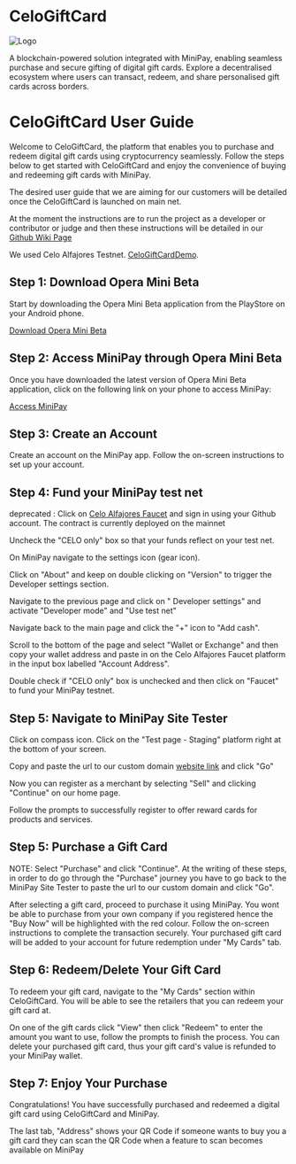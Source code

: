 # CeloGiftCard

![Logo](https://github.com/MrPeterManda/CeloGiftCard/blob/main/packages/react-app/public/gift_card_landing.png)


A blockchain-powered solution integrated with MiniPay, enabling seamless purchase and secure gifting of digital gift cards. Explore a decentralised ecosystem where users can transact, redeem, and share personalised gift cards across borders.

# CeloGiftCard User Guide

Welcome to CeloGiftCard, the platform that enables you to purchase and redeem digital gift cards using cryptocurrency seamlessly. Follow the steps below to get started with CeloGiftCard and enjoy the convenience of buying and redeeming gift cards with MiniPay.

The desired user guide that we are aiming for our customers will be detailed once the CeloGiftCard is launched on main net.

At the moment the instructions are to run the project as a developer or contributor or judge and then these instructions will be detailed in our [Github Wiki Page](https://github.com/MrPeterManda/CeloGiftCard/wiki)

We used Celo Alfajores Testnet. [CeloGiftCardDemo](https://youtu.be/J11hi7SDbCE). 

## Step 1: Download Opera Mini Beta

Start by downloading the Opera Mini Beta application from the PlayStore on your Android phone.

[Download Opera Mini Beta](https://play.google.com/store/apps/details?id=com.opera.mini.native.beta&hl=en&gl=US)

## Step 2: Access MiniPay through Opera Mini Beta

Once you have downloaded the latest version of Opera Mini Beta application, click on the following link on your phone to access MiniPay:

[Access MiniPay](https://opmini.page.link/d6VPt8LBwbAxstun8)

## Step 3: Create an Account

Create an account on the MiniPay app. Follow the on-screen instructions to set up your account.

## Step 4: Fund your MiniPay test net

deprecated : Click on [Celo Alfajores Faucet](https://faucet.celo.org/alfajores) and sign in using your Github account.
The contract is currently deployed on the mainnet

Uncheck the "CELO only" box so that your funds reflect on your test net.

On MiniPay navigate to the settings icon (gear icon).

Click on "About" and keep on double clicking on "Version" to trigger the Developer settings section.

Navigate to the previous page and click on " Developer settings" and activate "Developer mode" and "Use test net"

Navigate back to the main page and click the "+" icon to "Add cash".

Scroll to the bottom of the page and select "Wallet or Exchange" and then copy your wallet address and paste in on the Celo Alfajores Faucet platform in the input box labelled "Account Address".

Double check if "CELO only" box is unchecked and then click on "Faucet" to fund your MiniPay testnet.


## Step 5: Navigate to MiniPay Site Tester

Click on compass icon. Click on the "Test page - Staging" platform right at the bottom of your screen.

Copy and paste the url to our custom domain [website link](https://celogiftly.vercel.app/) and click "Go"

Now you can register as a merchant by selecting "Sell" and clicking "Continue" on our home page.

Follow the prompts to successfully register to offer reward cards for products and services.

## Step 5: Purchase a Gift Card

NOTE: Select "Purchase" and click "Continue". At the writing of these steps, in order to do go through the "Purchase" journey you have to go back to the MiniPay Site Tester to paste the url to our custom domain and click "Go".

After selecting a gift card, proceed to purchase it using MiniPay. You wont be able to purchase from your own company if you registered hence the "Buy Now" will be highlighted with the red colour.
Follow the on-screen instructions to complete the transaction securely. Your purchased gift card will be added to your account for future redemption under "My Cards" tab.

## Step 6: Redeem/Delete Your Gift Card

To redeem your gift card, navigate to the "My Cards" section within CeloGiftCard.
You will be able to see the retailers that you can redeem your gift card at.

On one of the gift cards click "View" then click "Redeem" to enter the amount you want to use, follow the prompts to finish the process.
You can delete your purchased gift card, thus your gift card's value is refunded to your MiniPay wallet.

## Step 7: Enjoy Your Purchase

Congratulations! You have successfully purchased and redeemed a digital gift card using CeloGiftCard and MiniPay. 

The last tab, "Address" shows your QR Code if someone wants to buy you a gift card they can scan the QR Code when a feature to scan becomes available on MiniPay 
